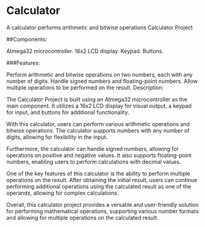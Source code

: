 # Calculator
A calculator performs arithmetic and bitwise operations
Calculator Project

##Components:

Atmega32 microcontroller.
16x2 LCD display.
Keypad.
Buttons.

###Features:

Perform arithmetic and bitwise operations on two numbers, each with any number of digits.
Handle signed numbers and floating-point numbers.
Allow multiple operations to be performed on the result.
Description:

The Calculator Project is built using an Atmega32 microcontroller as the main component. It utilizes a 16x2 LCD display for visual output, a keypad for input, and buttons for additional functionality.

With this calculator, users can perform various arithmetic operations and bitwise operations. The calculator supports numbers with any number of digits, allowing for flexibility in the input.

Furthermore, the calculator can handle signed numbers, allowing for operations on positive and negative values. It also supports floating-point numbers, enabling users to perform calculations with decimal values.

One of the key features of this calculator is the ability to perform multiple operations on the result. After obtaining the initial result, users can continue performing additional operations using the calculated result as one of the operands, allowing for complex calculations.

Overall, this calculator project provides a versatile and user-friendly solution for performing mathematical operations, supporting various number formats and allowing for multiple operations on the calculated result.
